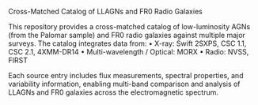 Cross-Matched Catalog of LLAGNs and FR0 Radio Galaxies

This repository provides a cross-matched catalog of low-luminosity AGNs (from the Palomar sample) and FR0 radio galaxies against multiple major surveys. The catalog integrates data from:
	•	X-ray: Swift 2SXPS, CSC 1.1, CSC 2.1, 4XMM-DR14
	•	Multi-wavelength / Optical: MORX
	•	Radio: NVSS, FIRST

Each source entry includes flux measurements, spectral properties, and variability information, enabling multi-band comparison and analysis of LLAGNs and FR0 galaxies across the electromagnetic spectrum.
